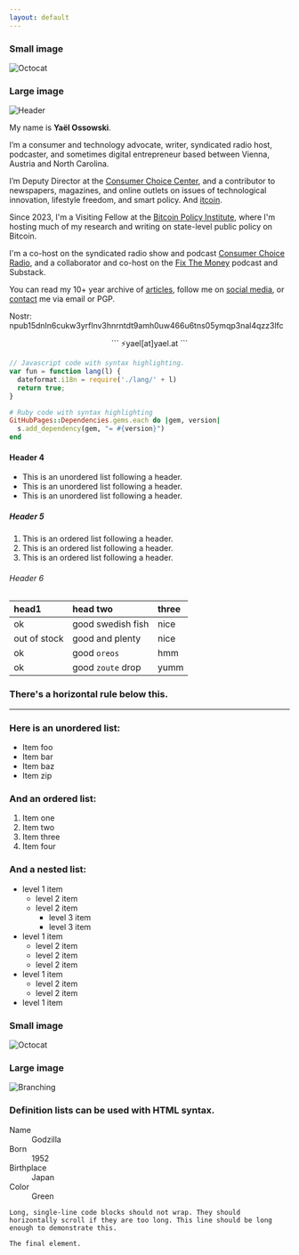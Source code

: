```yaml
---
layout: default
---
```

### Small image

![Octocat](https://github.githubassets.com/images/icons/emoji/octocat.png)

### Large image

![Header](https://yaeloss.github.io/yaelat.github.io/assets/images/yo-header.jpg)

  <p>My name is <b>Yaël Ossowski</b>.</p>
  
  <p>I’m a consumer and technology advocate, writer, syndicated radio host, podcaster, and sometimes digital entrepreneur based between Vienna, Austria and North Carolina.</p>

  <p>I’m Deputy Director at the <a href="https://consumerchoicecenter.org">Consumer Choice Center</a>, and a contributor to newspapers, magazines, and online outlets on issues of technological innovation, lifestyle freedom, and smart policy. And <a href="https://yael.ca/?s=bitcoin"><i class="fa fa-btc"></i>itcoin</a>.</p>
    
  <p>Since 2023, I'm a Visiting Fellow at the <a href="https://www.btcpolicy.org/authors/yael-ossowski">Bitcoin Policy Institute</a>, where I'm hosting much of my research and writing on state-level public policy on Bitcoin.</p>
          
  <p>I'm a co-host on the syndicated radio show and podcast <a href="https://consumerchoicecenter.org/radio/">Consumer Choice Radio</a>, and a collaborator and co-host on the <a href="https://fixthemoney.net">Fix The Money</a> podcast and Substack.</p>

  <p>You can read my 10+ year archive of <a href="http:/yael.ca/">articles</a>, follow me on <a href="/links/">social media</a>, or <a href="/contact/">contact</a> me via email or PGP.</p>
  
  <p>Nostr: npub15dnln6cukw3yrflnv3hnrntdt9amh0uw466u6tns05ymqp3nal4qzz3lfc</p>
 
 
<center>  
```
&#9889;yael[at]yael.at
```
</center>



```js
// Javascript code with syntax highlighting.
var fun = function lang(l) {
  dateformat.i18n = require('./lang/' + l)
  return true;
}
```

```ruby
# Ruby code with syntax highlighting
GitHubPages::Dependencies.gems.each do |gem, version|
  s.add_dependency(gem, "= #{version}")
end
```

#### Header 4

*   This is an unordered list following a header.
*   This is an unordered list following a header.
*   This is an unordered list following a header.

##### Header 5

1.  This is an ordered list following a header.
2.  This is an ordered list following a header.
3.  This is an ordered list following a header.

###### Header 6

| head1        | head two          | three |
|:-------------|:------------------|:------|
| ok           | good swedish fish | nice  |
| out of stock | good and plenty   | nice  |
| ok           | good `oreos`      | hmm   |
| ok           | good `zoute` drop | yumm  |

### There's a horizontal rule below this.

* * *

### Here is an unordered list:

*   Item foo
*   Item bar
*   Item baz
*   Item zip

### And an ordered list:

1.  Item one
1.  Item two
1.  Item three
1.  Item four

### And a nested list:

- level 1 item
  - level 2 item
  - level 2 item
    - level 3 item
    - level 3 item
- level 1 item
  - level 2 item
  - level 2 item
  - level 2 item
- level 1 item
  - level 2 item
  - level 2 item
- level 1 item

### Small image

![Octocat](https://github.githubassets.com/images/icons/emoji/octocat.png)

### Large image

![Branching](https://guides.github.com/activities/hello-world/branching.png)



### Definition lists can be used with HTML syntax.

<dl>
<dt>Name</dt>
<dd>Godzilla</dd>
<dt>Born</dt>
<dd>1952</dd>
<dt>Birthplace</dt>
<dd>Japan</dd>
<dt>Color</dt>
<dd>Green</dd>
</dl>

```
Long, single-line code blocks should not wrap. They should horizontally scroll if they are too long. This line should be long enough to demonstrate this.
```

```
The final element.
```
